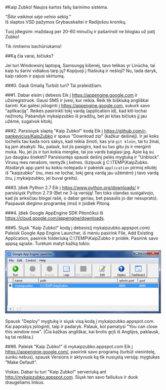 ﻿#Kaip Zubko!
Naujos kartos failų šarinimo sistema.

<i>"Šitie vaikinai sėja velnio sėklą."</i><br/>
Iš slaptos VSD pažymos Grybauskaitei ir Radijošou kronikų.<br/>

Tuoj įdiegsim: maždaug per 20-60 minučių ir pašarinsit ne blogiau už patį Zubko!

Tik rimtiems bachūriukams!

##Ką čia varai, bičiuks?

Jei turi Windowsinį laptopą, Samsungą kišenėj, tavo telikas yr Linūcha, tai kaip tu šarini vidiakus tarp jų? Kopijuoji į fliašiuką ir nešioji? Nu, tada daryk, kaip rašom ir pajusi skirtumą.

###0. Gauk Gmailą
Turbūt turi? Tai praleidžiam.

###1. Dabar eisim į debesis
Eik į https://appengine.google.com ir užsiregistruok. Gausi SMS ir įvesi, kur reikia. Reik tik biškiuką angliškai šarinti.
Kai galėsi įsiloginti į https://appengine.google.com, sukurk savo "aplikaciją". Reikės pasirinkti tokį vardą (application id), kad kiti lochai nežinotų. Pabandyk mykaipzubko iš pradžių, bet jei kitas bičiuks jį jau užėmė, sugalvok kitokį.

###2. Parsisiųsk slaptą "Kaip Zubko!" kodą
Eik į https://github.com/r-pankevicius/KaipZubko ir spaus "Download zip" (kažkur dešinėj). Ir jei koks lochelis tau kada nors sakys, kad reikia žinoti, kas yra <code>git kloūn</code>, tai tu žinai, ką jam atsakyti. Nu, palauk, kol jis pasigirs, kad su tuo gitu jis ir merginti moka. Nu, jei jis ir turi kokia mergike, tai jos vards baigiasi jpg. Apie ką su juo daugiau šnekėti?
Parsisiuntęs spausk dešinį pelės mygtuką ir "Unblock". Virusų mes nerašom, nemyžk į kelnes.
Išzipuok jį C:\TEMP\KaipZubko.
Atsidaryk app.yaml su kokiu notepadu ir pakeisk <code>application</code> pirmoj eilutėj iš "kaipzubko" (nu, mes ne lochai, tokį gerą vardą jau užėmėm) į tavo vardą (nu, į mykaipzubko, jei buvai greits).

###3. Įdiek Python 2.7
Eik į https://www.python.org/downloads/ ir parsisiųsk Python 2.7.9 (Bet ne 3-ią versiją! Ten toks olandas susigalvojo, kad jis anksčiau blogai rašė, o dabar geriau, bet pasaulis jo dar nesuprato).
Paspausk diegimo programkę (msi) ir įsidiek Pitoną.

###4. Įdiek Google AppEngine SDK Pitončikui
Iš https://cloud.google.com/appengine/downloads.

###5. Siųsk "Kaip Zubko!" kodą į debesis(į mykaipzubko.appspot.com)
Paleisk Google App Engine Launcher, iš meniu pasirink File, Add Existing Application, pasirink folderiuką C:\TEMP\KaipZubko ir pridėk.
Pasirink savo appsą sąraše. Turėtum matyt kažką tokio:

![Nu kaip?](https://github.com/r-pankevicius/KaipZubko/blob/master/doc/img/gae-launcher.png "Nu kaip?")

Spausk "Deploy" mygtuką ir siųsk visą kodą į mykaipzubko.appspot.com. Kai paprašys įsiloginti, taip ir padaryk. Palauk, kol pamatysi "You can close this window now". (Čia kažkas angliškai, kai brolis grįš iš Anglijos, paklausk, ką tai reiškia.)

###6. Paleisk "Kaip Zubko!" iš mykaipzubko.appspot.com
Eik į https://appengine.google.com/, pasirink savo programą (turbūt vienintelę, sunku nebus), spausk Versions ir aktyvuok ką tik nusiųstą versiją: mygtukas "Make Default".

Viskas. Dabar tu turi "Kaip Zubko!" serveriuką ant http://mykaipzubko.appspot.com. Siųsk ten savo failiukus ir duok draugeliams linkus.
